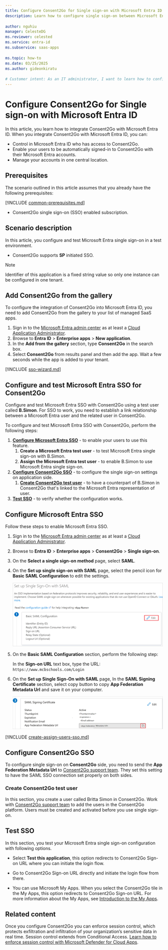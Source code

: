 ```yaml
---
title: Configure Consent2Go for Single sign-on with Microsoft Entra ID
description: Learn how to configure single sign-on between Microsoft Entra ID and Consent2Go.

author: nguhiu
manager: CelesteDG
ms.reviewer: celested
ms.service: entra-id
ms.subservice: saas-apps

ms.topic: how-to
ms.date: 03/25/2025
ms.author: gideonkiratu

# Customer intent: As an IT administrator, I want to learn how to configure single sign-on between Microsoft Entra ID and Consent2Go so that I can control who has access to Consent2Go, enable automatic sign-in with Microsoft Entra accounts, and manage my accounts in one central location.
---
```

# Configure Consent2Go for Single sign-on with Microsoft Entra ID

In this article,  you learn how to integrate Consent2Go with Microsoft Entra ID. When you integrate Consent2Go with Microsoft Entra ID, you can:

* Control in Microsoft Entra ID who has access to Consent2Go.
* Enable your users to be automatically signed-in to Consent2Go with their Microsoft Entra accounts.
* Manage your accounts in one central location.

## Prerequisites

The scenario outlined in this article assumes that you already have the following prerequisites:

[!INCLUDE [common-prerequisites.md](~/identity/saas-apps/includes/common-prerequisites.md)]
* Consent2Go single sign-on (SSO) enabled subscription.

## Scenario description

In this article,  you configure and test Microsoft Entra single sign-on in a test environment.

* Consent2Go supports **SP** initiated SSO.

> [!NOTE]
> Identifier of this application is a fixed string value so only one instance can be configured in one tenant.

## Add Consent2Go from the gallery

To configure the integration of Consent2Go into Microsoft Entra ID, you need to add Consent2Go from the gallery to your list of managed SaaS apps.

1. Sign in to the [Microsoft Entra admin center](https://entra.microsoft.com) as at least a [Cloud Application Administrator](~/identity/role-based-access-control/permissions-reference.md#cloud-application-administrator).
1. Browse to **Entra ID** > **Enterprise apps** > **New application**.
1. In the **Add from the gallery** section, type **Consent2Go** in the search box.
1. Select **Consent2Go** from results panel and then add the app. Wait a few seconds while the app is added to your tenant.

 [!INCLUDE [sso-wizard.md](~/identity/saas-apps/includes/sso-wizard.md)]

<a name='configure-and-test-azure-ad-sso-for-consent2go'></a>

## Configure and test Microsoft Entra SSO for Consent2Go

Configure and test Microsoft Entra SSO with Consent2Go using a test user called **B.Simon**. For SSO to work, you need to establish a link relationship between a Microsoft Entra user and the related user in Consent2Go.

To configure and test Microsoft Entra SSO with Consent2Go, perform the following steps:

1. **[Configure Microsoft Entra SSO](#configure-azure-ad-sso)** - to enable your users to use this feature.
    1. **Create a Microsoft Entra test user** - to test Microsoft Entra single sign-on with B.Simon.
    1. **Assign the Microsoft Entra test user** - to enable B.Simon to use Microsoft Entra single sign-on.
1. **[Configure Consent2Go SSO](#configure-consent2go-sso)** - to configure the single sign-on settings on application side.
    1. **[Create Consent2Go test user](#create-consent2go-test-user)** - to have a counterpart of B.Simon in Consent2Go that's linked to the Microsoft Entra representation of user.
1. **[Test SSO](#test-sso)** - to verify whether the configuration works.

<a name='configure-azure-ad-sso'></a>

## Configure Microsoft Entra SSO

Follow these steps to enable Microsoft Entra SSO.

1. Sign in to the [Microsoft Entra admin center](https://entra.microsoft.com) as at least a [Cloud Application Administrator](~/identity/role-based-access-control/permissions-reference.md#cloud-application-administrator).
1. Browse to **Entra ID** > **Enterprise apps** > **Consent2Go** > **Single sign-on**.
1. On the **Select a single sign-on method** page, select **SAML**.
1. On the **Set up single sign-on with SAML** page, select the pencil icon for **Basic SAML Configuration** to edit the settings.

   ![Edit Basic SAML Configuration](common/edit-urls.png)

1. On the **Basic SAML Configuration** section, perform the following step:

    In the **Sign-on URL** text box, type the URL:
    `https://www.mcbschools.com/Login`

1. On the **Set up Single Sign-On with SAML** page, In the **SAML Signing Certificate** section, select copy button to copy **App Federation Metadata Url** and save it on your computer.

    ![The Certificate download link](common/copy-metadataurl.png)

<a name='create-an-azure-ad-test-user'></a>

[!INCLUDE [create-assign-users-sso.md](~/identity/saas-apps/includes/create-assign-users-sso.md)]

## Configure Consent2Go SSO

To configure single sign-on on **Consent2Go** side, you need to send the **App Federation Metadata Url** to [Consent2Go support team](mailto:support@consent2go.com). They set this setting to have the SAML SSO connection set properly on both sides.

### Create Consent2Go test user

In this section, you create a user called Britta Simon in Consent2Go. Work with [Consent2Go support team](mailto:support@consent2go.com) to add the users in the Consent2Go platform. Users must be created and activated before you use single sign-on.

## Test SSO 

In this section, you test your Microsoft Entra single sign-on configuration with following options. 

* Select **Test this application**, this option redirects to Consent2Go Sign-on URL where you can initiate the login flow. 

* Go to Consent2Go Sign-on URL directly and initiate the login flow from there.

* You can use Microsoft My Apps. When you select the Consent2Go tile in the My Apps, this option redirects to Consent2Go Sign-on URL. For more information about the My Apps, see [Introduction to the My Apps](https://support.microsoft.com/account-billing/sign-in-and-start-apps-from-the-my-apps-portal-2f3b1bae-0e5a-4a86-a33e-876fbd2a4510).

## Related content

Once you configure Consent2Go you can enforce session control, which protects exfiltration and infiltration of your organization’s sensitive data in real time. Session control extends from Conditional Access. [Learn how to enforce session control with Microsoft Defender for Cloud Apps](/cloud-app-security/proxy-deployment-aad).
